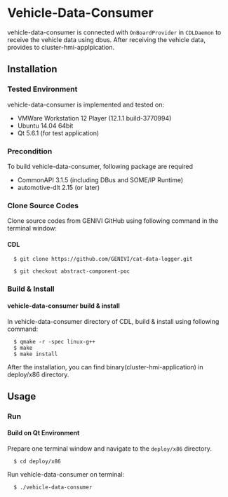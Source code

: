 # Vehicle-Data-Consumer
vehicle-data-consumer is connected with `OnBoardProvider` in `CDLDaemon` to receive the vehicle data using dbus.
After receiving the vehicle data, provides to cluster-hmi-applpication.

## Installation
### Tested Environment
vehicle-data-consumer is implemented and tested on:
* VMWare Workstation 12 Player (12.1.1 build-3770994)
* Ubuntu 14.04 64bit
* Qt 5.6.1 (for test application)

### Precondition
To build vehicle-data-consumer, following package are required
* CommonAPI 3.1.5 (including DBus and SOME/IP Runtime)
* automotive-dlt 2.15 (or later)

### Clone Source Codes
Clone source codes from GENIVI GitHub using following command in the terminal window:

#### CDL

      $ git clone https://github.com/GENIVI/cat-data-logger.git
    
      $ git checkout abstract-component-poc
      
### Build & Install
#### vehicle-data-consumer build & install
In vehicle-data-consumer directory of CDL, build & install using following command:

      $ qmake -r -spec linux-g++
      $ make
      $ make install
      
After the installation, you can find binary(cluster-hmi-application) in deploy/x86 directory.

## Usage

### Run
#### Build on Qt Environment
Prepare one terminal window and navigate to the `deploy/x86` directory.

      $ cd deploy/x86
      
Run vehicle-data-consumer on terminal:
      
      $ ./vehicle-data-consumer
